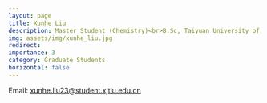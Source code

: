 ```yaml
---
layout: page
title: Xunhe Liu
description: Master Student (Chemistry)<br>B.Sc, Taiyuan University of Technology<br>
img: assets/img/xunhe_liu.jpg
redirect: 
importance: 3
category: Graduate Students
horizontal: false
---
```


Email&#58; xunhe.liu23@student.xjtlu.edu.cn